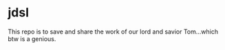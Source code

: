 # jdsl
This repo is to save and share the work of our lord and savior Tom...which btw is a genious.
